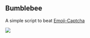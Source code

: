 ## Bumblebee

A simple script to beat [Emoji-Captcha](https://github.com/Emoji-Captcha)

<img src="./static/demo.gif">